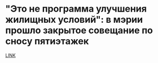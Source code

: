 # "Это не программа улучшения жилищных условий": в мэрии прошло закрытое совещание по сносу пятиэтажек



[LINK](https://varlamov.ru/2344918.html)